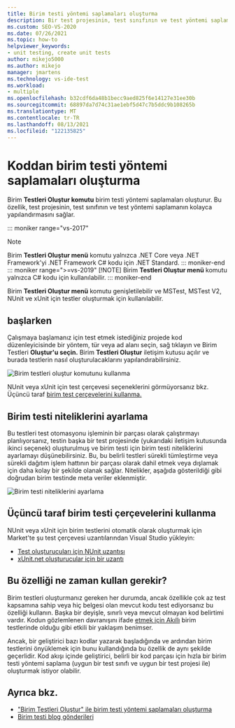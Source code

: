 ```yaml
---
title: Birim testi yöntemi saplamaları oluşturma
description: Bir test projesinin, test sınıfının ve test yöntemi saplamanın kolayca yapılandırmasını sağlayan Birim Testleri Oluştur komutunu kullanmayı öğrenin.
ms.custom: SEO-VS-2020
ms.date: 07/26/2021
ms.topic: how-to
helpviewer_keywords:
- unit testing, create unit tests
author: mikejo5000
ms.author: mikejo
manager: jmartens
ms.technology: vs-ide-test
ms.workload:
- multiple
ms.openlocfilehash: b32cdf6da48b1becc9aed825f6e14127e31ee30b
ms.sourcegitcommit: 68897da7d74c31ae1ebf5d47c7b5ddc9b108265b
ms.translationtype: MT
ms.contentlocale: tr-TR
ms.lasthandoff: 08/13/2021
ms.locfileid: "122135825"
---
```

# <a name="create-unit-test-method-stubs-from-code"></a>Koddan birim testi yöntemi saplamaları oluşturma

Birim **Testleri Oluştur komutu** birim testi yöntemi saplamaları oluşturur. Bu özellik, test projesinin, test sınıfının ve test yöntemi saplamanın kolayca yapılandırmasını sağlar.

::: moniker range="vs-2017"
> [!NOTE]
> Birim **Testleri Oluştur menü** komutu yalnızca .NET Core veya .NET Framework'yi .NET Framework C# kodu için .NET Standard.
::: moniker-end
::: moniker range=">=vs-2019"
> [!NOTE]
> Birim **Testleri Oluştur menü** komutu yalnızca C# kodu için kullanılabilir.
::: moniker-end

Birim **Testleri Oluştur menü** komutu genişletilebilir ve MSTest, MSTest V2, NUnit ve xUnit için testler oluşturmak için kullanılabilir.

## <a name="get-started"></a>başlarken

Çalışmaya başlamanız için test etmek istediğiniz projede kod düzenleyicisinde bir yöntem, tür veya ad alanı seçin, sağ tıklayın ve Birim Testleri **Oluştur'u seçin.** Birim **Testleri Oluştur** iletişim kutusu açılır ve burada testlerin nasıl oluşturulacaklarını yapılandırabilirsiniz.

![Birim testleri oluştur komutunu kullanma](media/createunittestcommand.png)

NUnit veya xUnit için test çerçevesi seçeneklerini görmüyorsanız bkz. Üçüncü taraf [birim test çerçevelerini kullanma.](#use-third-party-unit-test-frameworks)

## <a name="set-unit-test-traits"></a>Birim testi niteliklerini ayarlama

Bu testleri test otomasyonu işleminin bir parçası olarak çalıştırmayı planlıyorsanız, testin başka bir test projesinde (yukarıdaki iletişim kutusunda ikinci seçenek) oluşturulmuş ve birim testi için birim testi niteliklerini ayarlamayı düşünebilirsiniz. Bu, bu belirli testleri sürekli tümleştirme veya sürekli dağıtım işlem hattının bir parçası olarak dahil etmek veya dışlamak için daha kolay bir şekilde olanak sağlar. Nitelikler, aşağıda gösterildiği gibi doğrudan birim testinde meta veriler eklenmiştir.

![Birim testi niteliklerini ayarlama](media/createunittest.png)

## <a name="use-third-party-unit-test-frameworks"></a>Üçüncü taraf birim testi çerçevelerini kullanma

NUnit veya xUnit için birim testlerini otomatik olarak oluşturmak için Market'te şu test çerçevesi uzantılarından Visual Studio yükleyin:

* [Test oluşturucuları için NUnit uzantısı](https://marketplace.visualstudio.com/items?itemName=NUnitDevelopers.TestGeneratorNUnitextension-18371)
* [xUnit.net oluşturucular için bir uzantı](https://marketplace.visualstudio.com/items?itemName=YowkoTsai.xUnitnetTestGenerator)

## <a name="when-should-i-use-this-feature"></a>Bu özelliği ne zaman kullan gerekir?

Birim testleri oluşturmanız gereken her durumda, ancak özellikle çok az test kapsamına sahip veya hiç belgesi olan mevcut kodu test ediyorsanız bu özelliği kullanın. Başka bir deyişle, sınırlı veya mevcut olmayan kod belirtimi vardır. Kodun gözlemlenen davranışını ifade [etmek için Akıllı](https://devblogs.microsoft.com/devops/introducing-smart-unit-tests/) birim testlerinde olduğu gibi etkili bir yaklaşım benimser.

Ancak, bir geliştirici bazı kodlar yazarak başladığında ve ardından birim testlerini önyüklemek için bunu kullandığında bu özellik de aynı şekilde geçerlidir. Kod akışı içinde geliştirici, belirli bir kod parçası için hızla bir birim testi yöntemi saplama (uygun bir test sınıfı ve uygun bir test projesi ile) oluşturmak istiyor olabilir.

## <a name="see-also"></a>Ayrıca bkz.

- ["Birim Testleri Oluştur" ile birim testi yöntemi saplamaları oluşturma](https://devblogs.microsoft.com/devops/creating-unit-test-method-stubs-with-create-unit-tests/)
- [Birim testi blog gönderileri](https://devblogs.microsoft.com/devops/?s=unit+testing)
